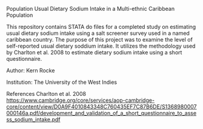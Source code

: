 Population Usual Dietary Sodium Intake in a Multi-ethnic Caribbean Population

This repository contains STATA do files for a completed study on estimating usual dietary sodium intake using a salt screener survey used in a named caribbean country. The purpose of this project was to examine the level of self-reported usual dietary soddium intake. It utilizes the methodology used by Charlton et al. 2008 to estimate dietary sodium intake using a short questionnaire. 

Author: Kern Rocke

Institution: The University of the West Indies


References
Charlton et al. 2008
https://www.cambridge.org/core/services/aop-cambridge-core/content/view/D0A9F4010843348C760435EF7C87B6DE/S1368980007000146a.pdf/development_and_validation_of_a_short_questionnaire_to_assess_sodium_intake.pdf

